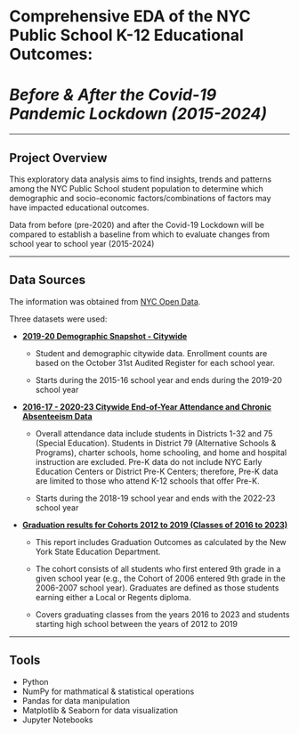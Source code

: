 # Comprehensive EDA of the NYC Public School K-12 Educational Outcomes: 
# *Before & After the Covid-19 Pandemic Lockdown (2015-2024)* 
___

## Project Overview

This exploratory data analysis aims to find insights, trends and patterns among the NYC Public School student population to determine which demographic and socio-economic factors/combinations of factors may have impacted educational outcomes.

Data from before (pre-2020) and after the Covid-19 Lockdown will be compared to establish a baseline from which to evaluate changes from school year to school year (2015-2024)
___

## Data Sources

The information was obtained from [NYC Open Data](https://opendata.cityofnewyork.us/).

Three datasets were used:
- [**2019-20 Demographic Snapshot - Citywide**](https://data.cityofnewyork.us/Education/2019-20-Demographic-Snapshot-Citywide/ycfm-qijh/about_data)
    - Student and demographic citywide data. Enrollment counts are based on the October 31st Audited Register for each school year.

    - Starts during the 2015-16 school year and ends during the 2019-20 school year

- [**2016-17 - 2020-23 Citywide End-of-Year Attendance and Chronic Absenteeism Data**](https://data.cityofnewyork.us/Education/2016-17-2020-23-Citywide-End-of-Year-Attendance-an/sgsi-66kk/about_data)
    - Overall attendance data include students in Districts 1-32 and 75 (Special Education). Students in District 79 (Alternative Schools & Programs), charter schools, home schooling, and home and hospital instruction are excluded. Pre-K data do not include NYC Early Education Centers or District Pre-K Centers; therefore, Pre-K data are limited to those who attend K-12 schools that offer Pre-K.

    - Starts during the 2018-19 school year and ends with the 2022-23 school year

-   [**Graduation results for Cohorts 2012 to 2019 (Classes of 2016 to 2023)**](https://data.cityofnewyork.us/Education/Graduation-results-for-Cohorts-2012-to-2019-Classe/mjm3-8dw8/about_data)
    - This report includes Graduation Outcomes as calculated by the New York State Education Department.

    - The cohort consists of all students who first entered 9th grade in a given school year (e.g., the Cohort of 2006 entered 9th grade in the 2006-2007 school year). Graduates are defined as those students earning either a Local or Regents diploma.

    - Covers graduating classes from the years 2016 to 2023 and students starting high school between the years of 2012 to 2019

___

## Tools

- Python
- NumPy for mathmatical & statistical operations
- Pandas for data manipulation
- Matplotlib & Seaborn for data visualization
- Jupyter Notebooks